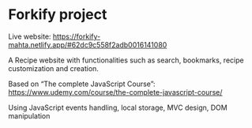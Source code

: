 # Forkify project

Live website: https://forkify-mahta.netlify.app/#62dc9c558f2adb0016141080

A Recipe website with functionalities such as search, bookmarks, recipe customization and creation.

Based on “The complete JavaScript Course”: https://www.udemy.com/course/the-complete-javascript-course/

Using	JavaScript events handling, local storage, MVC design, DOM manipulation
